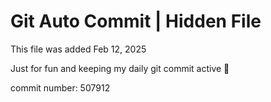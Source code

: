 # Git Auto Commit | Hidden File

This file was added Feb 12, 2025

Just for fun and keeping my daily git commit active 🤪

commit number: 507912
